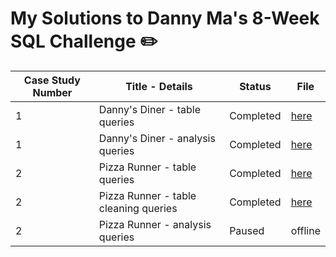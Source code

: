 # My Solutions to Danny Ma's 8-Week SQL Challenge ✏️
| Case Study Number | Title - Details | Status | File |
| --- | --- | --- | --- |
| 1 | Danny's Diner - table queries | Completed | [here](https://github.com/elyzzab/learning-sql/blob/main/Danny%20Ma's%208-Week%20SQL%20Challenge/dannys-diner-table-queries.sql) |
| 1 | Danny's Diner - analysis queries | Completed | [here](https://github.com/elyzzab/learning-sql/blob/main/Danny%20Ma's%208-Week%20SQL%20Challenge/dannys-diner-analysis-queries.sql) |
| 2 | Pizza Runner - table queries | Completed | [here](https://github.com/elyzzab/learning-sql/blob/main/Danny%20Ma's%208-Week%20SQL%20Challenge/pizza-runner-table-queries.sql) |
| 2 | Pizza Runner - table cleaning queries | Completed | [here](https://github.com/elyzzab/learning-sql/blob/main/Danny%20Ma's%208-Week%20SQL%20Challenge/pizza-runner-table-cleaning-queries.sql) |
| 2 | Pizza Runner - analysis queries | Paused | offline |
